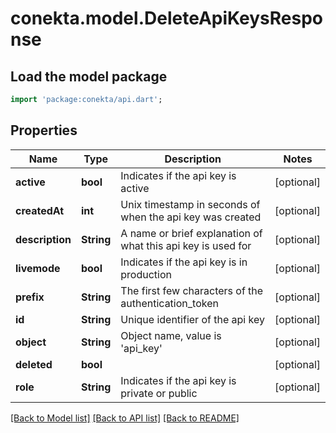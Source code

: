 # conekta.model.DeleteApiKeysResponse

## Load the model package
```dart
import 'package:conekta/api.dart';
```

## Properties
Name | Type | Description | Notes
------------ | ------------- | ------------- | -------------
**active** | **bool** | Indicates if the api key is active | [optional] 
**createdAt** | **int** | Unix timestamp in seconds of when the api key was created | [optional] 
**description** | **String** | A name or brief explanation of what this api key is used for | [optional] 
**livemode** | **bool** | Indicates if the api key is in production | [optional] 
**prefix** | **String** | The first few characters of the authentication_token | [optional] 
**id** | **String** | Unique identifier of the api key | [optional] 
**object** | **String** | Object name, value is 'api_key' | [optional] 
**deleted** | **bool** |  | [optional] 
**role** | **String** | Indicates if the api key is private or public | [optional] 

[[Back to Model list]](../README.md#documentation-for-models) [[Back to API list]](../README.md#documentation-for-api-endpoints) [[Back to README]](../README.md)


